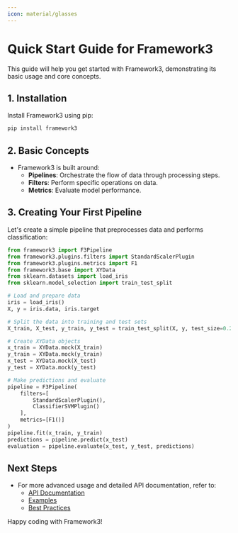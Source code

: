 ```yaml
---
icon: material/glasses
---
```


# Quick Start Guide for Framework3

This guide will help you get started with Framework3, demonstrating its basic usage and core concepts.

## 1. Installation

Install Framework3 using pip:

```bash
pip install framework3
```

## 2. Basic Concepts
* Framework3 is built around:
    - **Pipelines**: Orchestrate the flow of data through processing steps.
    - **Filters**: Perform specific operations on data.
    - **Metrics**: Evaluate model performance.

## 3. Creating Your First Pipeline

Let's create a simple pipeline that preprocesses data and performs classification:

```python
from framework3 import F3Pipeline
from framework3.plugins.filters import StandardScalerPlugin
from framework3.plugins.metrics import F1
from framework3.base import XYData
from sklearn.datasets import load_iris
from sklearn.model_selection import train_test_split

# Load and prepare data
iris = load_iris()
X, y = iris.data, iris.target

# Split the data into training and test sets
X_train, X_test, y_train, y_test = train_test_split(X, y, test_size=0.2, random_state=42)

# Create XYData objects
x_train = XYData.mock(X_train)
y_train = XYData.mock(y_train)
x_test = XYData.mock(X_test)
y_test = XYData.mock(y_test)

# Make predictions and evaluate
pipeline = F3Pipeline(
    filters=[
        StandardScalerPlugin(),
        ClassifierSVMPlugin()
    ],
    metrics=[F1()]
)
pipeline.fit(x_train, y_train)
predictions = pipeline.predict(x_test)
evaluation = pipeline.evaluate(x_test, y_test, predictions)

```

## Next Steps

- For more advanced usage and detailed API documentation, refer to:
    - [API Documentation](../api/index.md)
    - [Examples](../examples/index.md)
    - [Best Practices](../best_practices.md)

Happy coding with Framework3!
